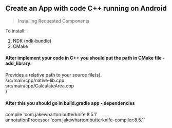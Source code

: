## Create an App with code C++ running on Android

> Installing Requested Components

To install:
1. NDK (ndk-bundle)
2. CMake

#### After implement your code in C++ you should put the path in CMake file - add_library:

Provides a relative path to your source file(s).  
           src/main/cpp/native-lib.cpp  
           src/main/cpp/CalculateArea.cpp  
           )  

#### After this you should go in build.gradle app - dependencies

compile 'com.jakewharton:butterknife:8.5.1'  
annotationProcessor 'com.jakewharton:butterknife-compiler:8.5.1'

